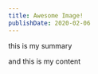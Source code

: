 ```yaml
---
title: Awesome Image!
publishDate: 2020-02-06
---
```


this is my summary

<!--more-->

and this is my content
